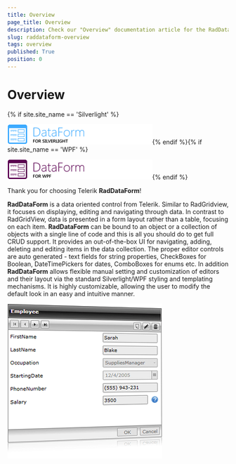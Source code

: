 ```yaml
---
title: Overview
page_title: Overview
description: Check our "Overview" documentation article for the RadDataForm WPF control.
slug: raddataform-overview
tags: overview
published: True
position: 0
---
```


# Overview

{% if site.site_name == 'Silverlight' %}

![](images/RadDataForm_icon_help_SL.png){% endif %}{% if site.site_name == 'WPF' %}

![](images/RadDataForm_icon_help_WPF.png){% endif %}

Thank you for choosing Telerik __RadDataForm__!

__RadDataForm__ is a data oriented control from Telerik. Similar to RadGridview, it focuses on displaying, editing and navigating through data. In contrast to RadGridView, data is presented in a form layout rather than a table, focusing on each item.  __RadDataForm__ can be bound to an object or a collection of objects with a single line of code and this is all you should do to get full CRUD support. It provides an out-of-the-box UI for navigating, adding, deleting and editing items in the data collection. The proper editor controls are auto generated - text fields for string properties, CheckBoxes for Boolean, DateTimePickers for dates, ComboBoxes for enums etc. In addition __RadDataForm__ allows flexible manual setting and customization of editors and their layout via the standard Silverlight/WPF styling and templating mechanisms. It is highly customizable, allowing the user to modify the default look in an easy and intuitive manner. 

 ![](images/RadDataForm_image_help.png)
